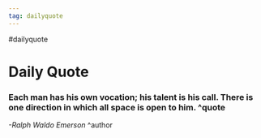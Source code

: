 ```yaml
---
tag: dailyquote
---
```


#dailyquote

# Daily Quote

### Each man has his own vocation; his talent is his call. There is one direction in which all space is open to him. ^quote
*-Ralph Waldo Emerson* ^author
